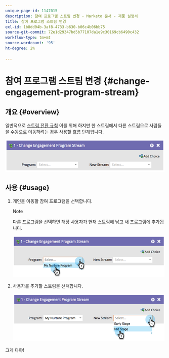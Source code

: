 ```yaml
---
unique-page-id: 1147015
description: 참여 프로그램 스트림 변경 - Marketo 문서 - 제품 설명서
title: 참여 프로그램 스트림 변경
exl-id: 1b8dd04b-3af8-4733-b630-b06c4b06bb75
source-git-commit: 72e1d29347bd5b77107da1e9c30169cb6490c432
workflow-type: tm+mt
source-wordcount: '95'
ht-degree: 2%

---
```


# 참여 프로그램 스트림 변경 {#change-engagement-program-stream}

## 개요 {#overview}

일반적으로 [스트림 전환 규칙](/help/marketo/product-docs/email-marketing/drip-nurturing/engagement-program-streams/transition-people-between-engagement-streams.md) 이를 위해 하지만 한 스트림에서 다른 스트림으로 사람들을 수동으로 이동하려는 경우 사용할 흐름 단계입니다.

![](assets/image2014-9-22-14-3a52-3a14.png)

## 사용 {#usage}

1. 개인을 이동할 참여 프로그램을 선택합니다.

   >[!NOTE]
   >
   >다른 프로그램을 선택하면 해당 사용자가 현재 스트림에 남고 새 프로그램에 추가됩니다.

   ![](assets/image2014-9-22-14-3a52-3a50.png)

1. 사용자를 추가할 스트림을 선택합니다.

   ![](assets/image2014-9-22-14-3a52-3a59.png)

그게 다야!
